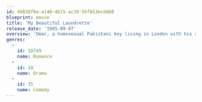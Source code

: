 ```yaml
---
id: 49838f9a-a140-4b15-ac39-5bfb53ecdd60
blueprint: movie
title: 'My Beautiful Laundrette'
release_date: '1985-09-07'
overview: 'Omar, a homosexual Pakistani boy living in London with his alcoholic father, lifts a chunk of drug money from another Pakistani and, with his lover Johnny, decides to renovate a grungy laundrette.'
genres:
  -
    id: 10749
    name: Romance
  -
    id: 18
    name: Drama
  -
    id: 35
    name: Comedy
---
```


